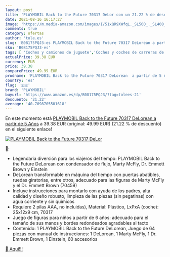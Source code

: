 ```yaml
---
layout: post
title: 'PLAYMOBIL Back to the Future 70317 DeLor con un 21.22 % de descuento'
date: 2021-08-16 16:17:27
image: 'https://m.media-amazon.com/images/I/51xQR9XWfqL._SL500_._SL400_.jpg'
comments: true
category: ofertas
author: 'tole.es'
slug: 'B08175PQJ3-es PLAYMOBIL Back to the Future 70317 DeLorean a partir de 5...'
sku: 'B08175PQJ3-es'
tags: [ 'Coches y camiones de juguete','Coches y coches de carreras de juguete para niños','Juguetes','Juguetes y juegos','Vehículos de juguete para niños','playmobil', ]
actualPrice: 39.38 EUR
currency: EUR
price: 39.38
comparePrice: 49.99 EUR
prodname: 'PLAYMOBIL Back to the Future 70317 DeLorean  a partir de 5 Años'
country: 'es'
flag: '🇪🇸'
brand: 'PLAYMOBIL'
buyurl: 'https://www.amazon.es/dp/B08175PQJ3/?tag=tolees-21'
descuento: '21.22'
average: '40.7098705501618'
---
```


En este momento está [PLAYMOBIL Back to the Future 70317 DeLorean  a partir de 5 Años](https://www.amazon.es/dp/B08175PQJ3/?tag=tolees-21) a 39.38 EUR (original: 49.99 EUR) (21.22 %  de descuento) en el siguiente enlace!

[![PLAYMOBIL Back to the Future 70317 DeLor](https://m.media-amazon.com/images/I/51xQR9XWfqL._SL500_._SL400_.jpg)](https://www.amazon.es/dp/B08175PQJ3/?tag=tolees-21)

🔎:

- Legendaria diversión para los viajeros del tiempo: PLAYMOBIL Back to the Future DeLorean con condensador de flujo, Marty McFly, Dr. Emmett Brown y Einstein
- DeLorean transformable en máquina del tiempo con puertas abatibles, ruedas giratorias, entre otros, adecuado para las figuras de Marty McFly y el Dr. Emmett Brown (70459)
- Incluye instrucciones para montarlo con ayuda de los padres, alta calidad y diseño robusto, limpieza de las piezas (sin pegatinas) con agua corriente y sin químicos
- Requiere 2 pilas AAA, no incluidas), Material: Plástico, LxPxA (coche): 25x12x9 cm, 70317
- Juego de figuras para niños a partir de 6 años: adecuado para el tamaño de sus manos y bordes redondeados agradables al tacto
- Contenido: 1 PLAYMOBIL Back to the Future DeLorean, Juego de 64 piezas con manual de instrucciones: 1 DeLorean, 1 Marty McFly, 1 Dr. Emmett Brown, 1 Einstein, 60 accesorios

[🛒 Aquí!!!](https://www.amazon.es/dp/B08175PQJ3/?tag=tolees-21)
